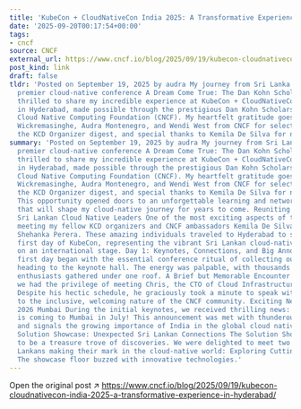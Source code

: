```yaml
---
title: 'KubeCon + CloudNativeCon India 2025: A Transformative Experience in Hyderabad'
date: '2025-09-20T00:17:54+00:00'
tags:
- cncf
source: CNCF
external_url: https://www.cncf.io/blog/2025/09/19/kubecon-cloudnativecon-india-2025-a-transformative-experience-in-hyderabad/
post_kind: link
draft: false
tldr: 'Posted on September 19, 2025 by audra My journey from Sri Lanka to India’s
  premier cloud-native conference A Dream Come True: The Dan Kohn Scholarship I’m
  thrilled to share my incredible experience at KubeCon + CloudNativeCon India 2025
  in Hyderabad, made possible through the prestigious Dan Kohn Scholarship from the
  Cloud Native Computing Foundation (CNCF). My heartfelt gratitude goes to Kanchana
  Wickremasinghe, Audra Montenegro, and Wendi West from CNCF for selecting me from
  the KCD Organizer digest, and special thanks to Kemila De Silva for nominating me.'
summary: 'Posted on September 19, 2025 by audra My journey from Sri Lanka to India’s
  premier cloud-native conference A Dream Come True: The Dan Kohn Scholarship I’m
  thrilled to share my incredible experience at KubeCon + CloudNativeCon India 2025
  in Hyderabad, made possible through the prestigious Dan Kohn Scholarship from the
  Cloud Native Computing Foundation (CNCF). My heartfelt gratitude goes to Kanchana
  Wickremasinghe, Audra Montenegro, and Wendi West from CNCF for selecting me from
  the KCD Organizer digest, and special thanks to Kemila De Silva for nominating me.
  This opportunity opened doors to an unforgettable learning and networking experience
  that will shape my cloud-native journey for years to come. Reuniting with Fellow
  Sri Lankan Cloud Native Leaders One of the most exciting aspects of this trip was
  meeting my fellow KCD organizers and CNCF ambassadors Kemila De Silva and Chamod
  Shehanka Perera. These amazing individuals traveled to Hyderabad to speak on the
  first day of KubeCon, representing the vibrant Sri Lankan cloud-native community
  on an international stage. Day 1: Keynotes, Connections, and Big Announcements Our
  first day began with the essential conference ritual of collecting our badges and
  heading to the keynote hall. The energy was palpable, with thousands of cloud-native
  enthusiasts gathered under one roof. A Brief but Memorable Encounter After the keynotes,
  we had the privilege of meeting Chris, the CTO of Cloud Infrastructure at CNCF.
  Despite his hectic schedule, he graciously took a minute to speak with us, a testament
  to the inclusive, welcoming nature of the CNCF community. Exciting News: KubeCon
  2026 Mumbai During the initial keynotes, we received thrilling news: KubeCon 2026
  is coming to Mumbai in July! This announcement was met with thunderous applause
  and signals the growing importance of India in the global cloud native ecosystem.
  Solution Showcase: Unexpected Sri Lankan Connections The Solution Showcase proved
  to be a treasure trove of discoveries. We were delighted to meet two fellow Sri
  Lankans making their mark in the cloud-native world: Exploring Cutting-Edge Observability
  The showcase floor buzzed with innovative technologies.'
---
```

Open the original post ↗ https://www.cncf.io/blog/2025/09/19/kubecon-cloudnativecon-india-2025-a-transformative-experience-in-hyderabad/
